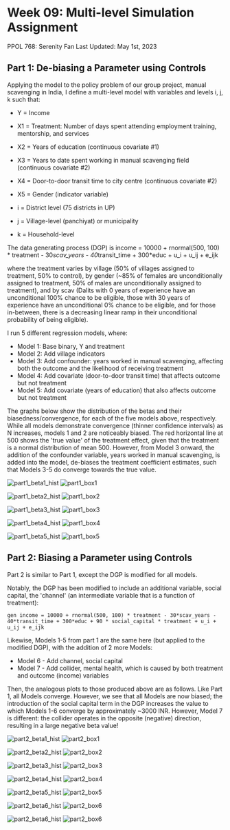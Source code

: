# Week 09: Multi-level Simulation Assignment

PPOL 768: Serenity Fan 
Last Updated: May 1st, 2023 

## Part 1: De-biasing a Parameter using Controls 

Applying the model to the policy problem of our group project, manual scavenging in India, I define a multi-level model with variables and levels i, j, k such that:  

* Y = Income 
* X1 = Treatment: Number of days spent attending employment training, mentorship, and services  
* X2 = Years of education (continuous covariate #1)
* X3 = Years to date spent working in manual scavenging field (continuous covariate #2)
* X4 = Door-to-door transit time to city centre (continuous covariate #2)
* X5 = Gender (indicator variable)

* i = District level (75 districts in UP)
* j = Village-level (panchiyat) or municipality 
* k = Household-level 

The data generating process (DGP) is
	income = 10000 + rnormal(500, 100) * treatment - 30*scav_years - 40*transit_time + 300*educ + u_i + u_ij + e_ijk  

where the treatment varies by village (50% of villages assigned to treatment, 50% to control), by gender (~85% of females are unconditionally assigned to treatment, 50% of males are unconditionally assigned to treatment), and by scav (Dalits with 0 years of experience have an unconditional 100% chance to be eligible, those with 30 years of experience have an unconditional 0% chance to be eligible, and for those in-between, there is a decreasing linear ramp in their unconditional probability of being eligible).	

I run 5 different regression models, where: 
* Model 1: Base binary, Y and treatment 
* Model 2: Add village indicators 
* Model 3: Add confounder: years worked in manual scavenging, affecting both the outcome and the likelihood of receiving treatment 
* Model 4: Add covariate (door-to-door transit time) that affects outcome but not treatment
* Model 5: Add covariate (years of education) that also affects outcome but not treatment 

The graphs below show the distribution of the betas and their biasedness/convergence, for each of the five models above, respectively. While all models demonstrate convergence (thinner confidence intervals) as N increases, models 1 and 2 are noticeably biased. The red horizontal line at 500 shows the 'true value' of the treatment effect, given that the treatment is a normal distribution of mean 500. However, from Model 3 onward, the addition of the confounder variable, years worked in manual scavenging, is added into the model, de-biases the treatment coefficient estimates, such that Models 3-5 do converge towards the true value. 

![part1_beta1_hist](part1_reg_1_overN.png)
![part1_box1](part1_boxplot_1.png)

![part1_beta2_hist](part1_reg_2_overN.png)
![part1_box2](part1_boxplot_2.png)

![part1_beta3_hist](part1_reg_3_overN.png)
![part1_box3](part1_boxplot_3.png)

![part1_beta4_hist](part1_reg_4_overN.png)
![part1_box4](part1_boxplot_4.png)

![part1_beta5_hist](part1_reg_5_overN.png)
![part1_box5](part1_boxplot_5.png)


## Part 2: Biasing a Parameter using Controls 

Part 2 is similar to Part 1, except the DGP is modified for all models. 

Notably, the DGP has been modified to include an additional variable, social capital, the 'channel' (an intermediate variable that is a function of treatment): 

	gen income = 10000 + rnormal(500, 100) * treatment - 30*scav_years - 40*transit_time + 300*educ + 90 * social_capital * treatment + u_i + u_ij + e_ijk  

Likewise, Models 1-5 from part 1 are the same here (but applied to the modified DGP), with the addition of 2 more Models: 
* Model 6 - Add channel, social capital 
* Model 7 - Add collider, mental health, which is caused by both treatment and outcome (income) variables 

Then, the analogous plots to those produced above are as follows. Like Part 1, all Models converge. However, we see that all Models are now biased; the introduction of the social capital term in the DGP increases the value to which Models 1-6 converge by approximately ~3000 INR. However, Model 7 is different: the collider operates in the opposite (negative) direction, resulting in a large negative beta value! 

![part2_beta1_hist](part2_reg_1_overN.png)
![part2_box1](part2_boxplot_1.png)

![part2_beta2_hist](part2_reg_2_overN.png)
![part2_box2](part2_boxplot_2.png)

![part2_beta3_hist](part2_reg_3_overN.png)
![part2_box3](part2_boxplot_3.png)

![part2_beta4_hist](part2_reg_4_overN.png)
![part2_box4](part2_boxplot_4.png)

![part2_beta5_hist](part2_reg_5_overN.png)
![part2_box5](part2_boxplot_5.png)

![part2_beta6_hist](part2_reg_6_overN.png)
![part2_box6](part2_boxplot_6.png)

![part2_beta6_hist](part2_reg_7_overN.png)
![part2_box6](part2_boxplot_7.png)

